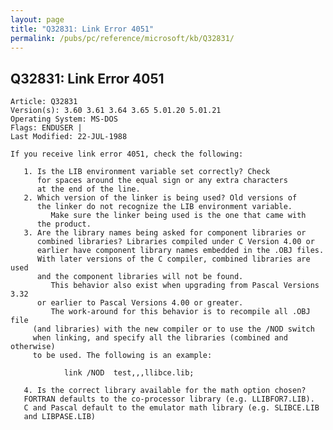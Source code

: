 ```yaml
---
layout: page
title: "Q32831: Link Error 4051"
permalink: /pubs/pc/reference/microsoft/kb/Q32831/
---
```


## Q32831: Link Error 4051

	Article: Q32831
	Version(s): 3.60 3.61 3.64 3.65 5.01.20 5.01.21
	Operating System: MS-DOS
	Flags: ENDUSER |
	Last Modified: 22-JUL-1988
	
	If you receive link error 4051, check the following:
	
	   1. Is the LIB environment variable set correctly? Check
	      for spaces around the equal sign or any extra characters
	      at the end of the line.
	   2. Which version of the linker is being used? Old versions of
	      the linker do not recognize the LIB environment variable.
	         Make sure the linker being used is the one that came with
	      the product.
	   3. Are the library names being asked for component libraries or
	      combined libraries? Libraries compiled under C Version 4.00 or
	      earlier have component library names embedded in the .OBJ files.
	      With later versions of the C compiler, combined libraries are used
	      and the component libraries will not be found.
	         This behavior also exist when upgrading from Pascal Versions 3.32
	      or earlier to Pascal Versions 4.00 or greater.
	         The work-around for this behavior is to recompile all .OBJ file
	     (and libraries) with the new compiler or to use the /NOD switch
	     when linking, and specify all the libraries (combined and otherwise)
	     to be used. The following is an example:
	
	            link /NOD  test,,,llibce.lib;
	
	   4. Is the correct library available for the math option chosen?
	   FORTRAN defaults to the co-processor library (e.g. LLIBFOR7.LIB).
	   C and Pascal default to the emulator math library (e.g. SLIBCE.LIB
	   and LIBPASE.LIB)
